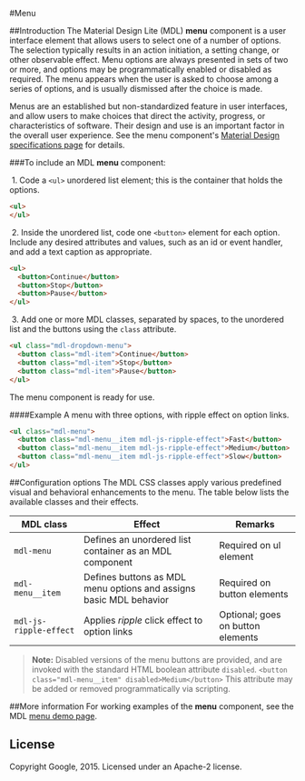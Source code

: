 #Menu

##Introduction
The Material Design Lite (MDL) **menu** component is a user interface element that allows users to select one of a number of options. The selection typically results in an action initiation, a setting change, or other observable effect. Menu options are always presented in sets of two or more, and options may be programmatically enabled or disabled as required. The menu appears when the user is asked to choose among a series of options, and is usually dismissed after the choice is made.

Menus are an established but non-standardized feature in user interfaces, and allow users to make choices that direct the activity, progress, or characteristics of software. Their design and use is an important factor in the overall user experience. See the menu component's [Material Design specifications page](http://www.google.com/design/spec/components/menus.html) for details. 

###To include an MDL **menu** component:

&nbsp;1. Code a `<ul>` unordered list element; this is the container that holds the options.
```html
<ul>
</ul>
```
&nbsp;2. Inside the unordered list, code one `<button>` element for each option. Include any desired attributes and values, such as an id or event handler, and add a text caption as appropriate.
```html
<ul>
  <button>Continue</button>
  <button>Stop</button>
  <button>Pause</button>
</ul>
```
&nbsp;3. Add one or more MDL classes, separated by spaces, to the unordered list and the buttons using the `class` attribute.
```html
<ul class="mdl-dropdown-menu">
  <button class="mdl-item">Continue</button>
  <button class="mdl-item">Stop</button>
  <button class="mdl-item">Pause</button>
</ul>
```

The menu component is ready for use.

####Example
A menu with three options, with ripple effect on option links.

```html
<ul class="mdl-menu">
  <button class="mdl-menu__item mdl-js-ripple-effect">Fast</button>
  <button class="mdl-menu__item mdl-js-ripple-effect">Medium</button>
  <button class="mdl-menu__item mdl-js-ripple-effect">Slow</button>
</ul>
```

##Configuration options
The MDL CSS classes apply various predefined visual and behavioral enhancements to the menu. The table below lists the available classes and their effects.

| MDL class | Effect | Remarks |
|-----------|--------|---------|
| `mdl-menu` | Defines an unordered list container as an MDL component | Required on ul element |
| `mdl-menu__item` | Defines buttons as MDL menu options and assigns basic MDL behavior | Required on button elements |
| `mdl-js-ripple-effect` | Applies *ripple* click effect to option links | Optional; goes on button elements |

>**Note:** Disabled versions of the menu buttons are provided, and are invoked with the standard HTML boolean attribute `disabled`. `<button class="mdl-menu__item" disabled>Medium</button>`
>This attribute may be added or removed programmatically via scripting.

##More information
For working examples of the **menu** component, see the MDL [menu demo page](https://github.com/MikeMitterer/dart-material-design-lite/tree/mdl/example/menu).

## License

Copyright Google, 2015. Licensed under an Apache-2 license.

